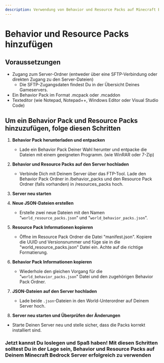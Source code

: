 ```yaml
---
description: Verwendung von Behavior und Resource Packs auf Minecraft Bedrock Server
---
```


# Behavior und Resource Packs hinzufügen

## Voraussetzungen

- Zugang zum Server-Ordner (entweder über eine SFTP-Verbindung oder direkten Zugang zu den Server-Dateien)
    - Die SFTP-Zugangsdaten findest Du in der Übersicht Deines Gameservers.
- Ein Behavior Pack im Format .mcpack oder .mcaddon
- Texteditor (wie Notepad, Notepad++, Windows Editor oder Visual Studio Code)

## Um ein Behavior Pack und Resource Packs hinzuzufügen, folge diesen Schritten

1. <b>Behavior Pack herunterladen und entpacken</b>
    - Lade ein Behavior Pack Deiner Wahl herunter und entpacke die Dateien mit einem geeigneten Programm. (wie WinRAR oder 7-Zip)

2. <b>Behavior und Resource Packs auf den Server hochladen</b>
    - Verbinde Dich mit Deinem Server über das FTP-Tool. Lade den Behavior Pack Ordner in /behavior\_packs und den Resource Pack Ordner (falls vorhanden) in /resources\_packs hoch.

3. <b>Server neu starten</b>

4. <b>Neue JSON-Dateien erstellen</b>
    - Erstelle zwei neue Dateien mit den Namen "`world_resource_packs.json`" und "`world_behavior_packs.json`".

5. <b>Resource Pack Informationen kopieren</b>
    - Öffne im Resource Pack Ordner die Datei "manifest.json". Kopiere die UUID und Versionsnummer und füge sie in die "world\_resource\_packs.json" Datei ein. Achte auf die richtige Formatierung.

6. <b>Behavior Pack Informationen kopieren</b>
    - Wiederhole den gleichen Vorgang für die "`world_behavior_packs.json`" Datei und den zugehörigen Behavior Pack Ordner.

7. <b>JSON-Dateien auf den Server hochladen</b>
    - Lade beide `.json`-Dateien in den World-Unterordner auf Deinem Server hoch.

8. <b>Server neu starten und Überprüfen der Änderungen</b>

- Starte Deinen Server neu und stelle sicher, dass die Packs korrekt installiert sind.

### Jetzt kannst Du loslegen und Spaß haben! Mit diesen Schritten solltest Du in der Lage sein, Behavior und Resource Packs auf Deinem Minecraft Bedrock Server erfolgreich zu verwenden
